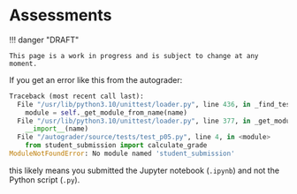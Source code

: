 # Assessments

!!! danger "DRAFT"

    This page is a work in progress and is subject to change at any moment.

If you get an error like this from the autograder:

```python
Traceback (most recent call last):
  File "/usr/lib/python3.10/unittest/loader.py", line 436, in _find_test_path
    module = self._get_module_from_name(name)
  File "/usr/lib/python3.10/unittest/loader.py", line 377, in _get_module_from_name
    __import__(name)
  File "/autograder/source/tests/test_p05.py", line 4, in <module>
    from student_submission import calculate_grade
ModuleNotFoundError: No module named 'student_submission'
```

this likely means you submitted the Jupyter notebook (`.ipynb`) and not the Python script (`.py`).
